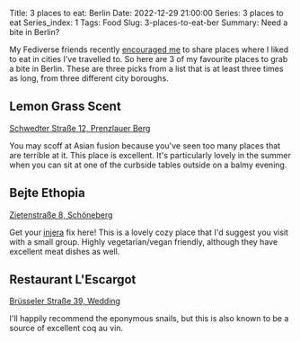 Title: 3 places to eat: Berlin
Date: 2022-12-29 21:00:00
Series: 3 places to eat
Series_index: 1
Tags: Food
Slug: 3-places-to-eat-ber
Summary: Need a bite in Berlin?

My Fediverse friends recently [encouraged
me](https://mastodon.social/@xahteiwi/109530424824273292) to share
places where I liked to eat in cities I've travelled to. So here are 3
of my favourite places to grab a bite in Berlin. These are three
picks from a list that is at least three times as long, from three
different city boroughs.

## Lemon Grass Scent

[Schwedter Straße 12, Prenzlauer Berg](https://goo.gl/maps/9Won2uVUGByeSQqT6)

You may scoff at Asian fusion because you've seen too many places that
are terrible at it. This place is excellent. It's particularly lovely
in the summer when you can sit at one of the curbside tables outside
on a balmy evening.

## Bejte Ethopia

[Zietenstraße 8, Schöneberg](https://goo.gl/maps/6EjQQFz7mxyYUAfEA)

Get your [injera](https://en.wikipedia.org/wiki/Injera) fix here! This
is a lovely cozy place that I'd suggest you visit with a small
group. Highly vegetarian/vegan friendly, although they have excellent
meat dishes as well.


## Restaurant L'Escargot

[Brüsseler Straße 39, Wedding](https://goo.gl/maps/dRzibQHos4XtrEv96)

I'll happily recommend the eponymous snails, but this is also known to
be a source of excellent coq au vin.